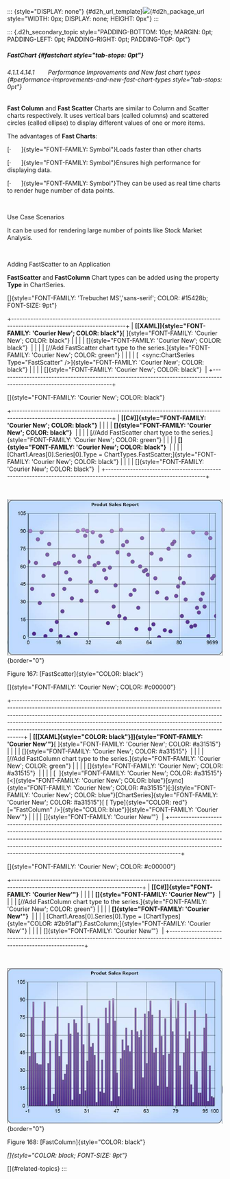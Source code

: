 ::: {style="DISPLAY: none"}
[](ms-xhelp:///?Id=d2h_url_template){#d2h_url_template}![](!package_url!){#d2h_package_url style="WIDTH: 0px; DISPLAY: none; HEIGHT: 0px"}
:::

::: {.d2h_secondary_topic style="PADDING-BOTTOM: 10pt; MARGIN: 0pt; PADDING-LEFT: 0pt; PADDING-RIGHT: 0pt; PADDING-TOP: 0pt"}
##### FastChart {#fastchart style="tab-stops: 0pt"}

###### 4.1.1.4.14.1        Performance Improvements and New fast chart types  {#performance-improvements-and-new-fast-chart-types style="tab-stops: 0pt"}

**Fast Column** and **Fast Scatter** Charts are similar to Column and Scatter charts respectively. It uses vertical bars (called columns) and scattered circles (called ellipse) to display different values of one or more items.

The advantages of **Fast Charts**:

[·      ]{style="FONT-FAMILY: Symbol"}Loads faster than other charts

[·      ]{style="FONT-FAMILY: Symbol"}Ensures high performance for displaying data.

[·      ]{style="FONT-FAMILY: Symbol"}They can be used as real time charts to render huge number of data points.

 

Use Case Scenarios

It can be used for rendering large number of points like Stock Market Analysis.

 

Adding FastScatter to an Application

**FastScatter** and **FastColumn** Chart types can be added using the property **Type** in ChartSeries.

[]{style="FONT-FAMILY: 'Trebuchet MS','sans-serif'; COLOR: #15428b; FONT-SIZE: 9pt"} 

+-----------------------------------------------------------------------------------------------------------------------+
| **[\[XAML\]]{style="FONT-FAMILY: 'Courier New'; COLOR: black"}**[ ]{style="FONT-FAMILY: 'Courier New'; COLOR: black"} |
|                                                                                                                       |
| []{style="FONT-FAMILY: 'Courier New'; COLOR: black"}                                                                  |
|                                                                                                                       |
| [//Add FastScatter chart type to the series.]{style="FONT-FAMILY: 'Courier New'; COLOR: green"}                       |
|                                                                                                                       |
| [  \<sync:ChartSeries  Type=\"FastScatter\" /\>]{style="FONT-FAMILY: 'Courier New'; COLOR: black"}                    |
|                                                                                                                       |
| []{style="FONT-FAMILY: 'Courier New'; COLOR: black"}                                                                  |
+-----------------------------------------------------------------------------------------------------------------------+

[]{style="FONT-FAMILY: 'Courier New'; COLOR: black"} 

+------------------------------------------------------------------------------------------------------------------+
| **[\[C#\]]{style="FONT-FAMILY: 'Courier New'; COLOR: black"}**                                                   |
|                                                                                                                  |
| **[]{style="FONT-FAMILY: 'Courier New'; COLOR: black"}**                                                         |
|                                                                                                                  |
| [//Add FastScatter chart type to the series.]{style="FONT-FAMILY: 'Courier New'; COLOR: green"}                  |
|                                                                                                                  |
| **[]{style="FONT-FAMILY: 'Courier New'; COLOR: black"}**                                                         |
|                                                                                                                  |
| [Chart1.Areas\[0\].Series\[0\].Type = ChartTypes.FastScatter;]{style="FONT-FAMILY: 'Courier New'; COLOR: black"} |
|                                                                                                                  |
| []{style="FONT-FAMILY: 'Courier New'; COLOR: black"}                                                             |
+------------------------------------------------------------------------------------------------------------------+

 

![Description: C:\\Users\\sujithas\\Desktop\\Assigned wrk\\vOL3_2010\\Doc\\UG\\SL\\FastScatter.png](ImagesExt/image81_174.jpg){border="0"}

Figure 167: [FastScatter]{style="COLOR: black"}

[]{style="FONT-FAMILY: 'Courier New'; COLOR: #c00000"} 

+----------------------------------------------------------------------------------------------------------------------------------------------------------------------------------------------------------------------------------------------------------------------------------------------------------------------------------------------------------------------------------------------------------+
| **[\[[XAML]{style="COLOR: black"}\]]{style="FONT-FAMILY: 'Courier New'"}**[ ]{style="FONT-FAMILY: 'Courier New'; COLOR: #a31515"}                                                                                                                                                                                                                                                                        |
|                                                                                                                                                                                                                                                                                                                                                                                                          |
| []{style="FONT-FAMILY: 'Courier New'; COLOR: #a31515"}                                                                                                                                                                                                                                                                                                                                                   |
|                                                                                                                                                                                                                                                                                                                                                                                                          |
| [//Add FastColumn chart type to the series.]{style="FONT-FAMILY: 'Courier New'; COLOR: green"}                                                                                                                                                                                                                                                                                                           |
|                                                                                                                                                                                                                                                                                                                                                                                                          |
| []{style="FONT-FAMILY: 'Courier New'; COLOR: #a31515"}                                                                                                                                                                                                                                                                                                                                                   |
|                                                                                                                                                                                                                                                                                                                                                                                                          |
| [  ]{style="FONT-FAMILY: 'Courier New'; COLOR: #a31515"}[\<]{style="FONT-FAMILY: 'Courier New'; COLOR: blue"}[sync]{style="FONT-FAMILY: 'Courier New'; COLOR: #a31515"}[:]{style="FONT-FAMILY: 'Courier New'; COLOR: blue"}[ChartSeries]{style="FONT-FAMILY: 'Courier New'; COLOR: #a31515"}[ [ Type]{style="COLOR: red"}[=\"FastColumn\" /\>]{style="COLOR: blue"}]{style="FONT-FAMILY: 'Courier New'"} |
|                                                                                                                                                                                                                                                                                                                                                                                                          |
| []{style="FONT-FAMILY: 'Courier New'"}                                                                                                                                                                                                                                                                                                                                                                   |
+----------------------------------------------------------------------------------------------------------------------------------------------------------------------------------------------------------------------------------------------------------------------------------------------------------------------------------------------------------------------------------------------------------+

[]{style="FONT-FAMILY: 'Courier New'; COLOR: #c00000"} 

+-----------------------------------------------------------------------------------------------------------------------------+
| **[\[C#\]]{style="FONT-FAMILY: 'Courier New'"}**                                                                            |
|                                                                                                                             |
| **[]{style="FONT-FAMILY: 'Courier New'"}**                                                                                  |
|                                                                                                                             |
| [//Add FastColumn chart type to the series.]{style="FONT-FAMILY: 'Courier New'; COLOR: green"}                              |
|                                                                                                                             |
| **[]{style="FONT-FAMILY: 'Courier New'"}**                                                                                  |
|                                                                                                                             |
| [Chart1.Areas\[0\].Series\[0\].Type = [ChartTypes]{style="COLOR: #2b91af"}.FastColumn;]{style="FONT-FAMILY: 'Courier New'"} |
|                                                                                                                             |
| []{style="FONT-FAMILY: 'Courier New'"}                                                                                      |
+-----------------------------------------------------------------------------------------------------------------------------+

 

![Description: C:\\Users\\sujithas\\Desktop\\Assigned wrk\\vOL3_2010\\Doc\\UG\\SL\\FastColumn.png](ImagesExt/image81_175.jpg){border="0"}

Figure 168: [FastColumn]{style="COLOR: black"}

*[]{style="COLOR: black; FONT-SIZE: 9pt"}* 

[]{#related-topics}
:::
